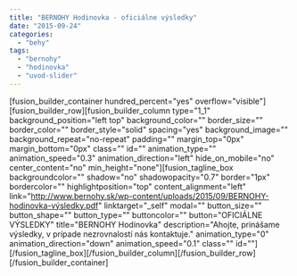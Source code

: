 ```yaml
---
title: "BERNOHY Hodinovka - oficiálne výsledky"
date: "2015-09-24"
categories: 
  - "behy"
tags: 
  - "bernohy"
  - "hodinovka"
  - "uvod-slider"
---
```


\[fusion\_builder\_container hundred\_percent="yes" overflow="visible"\]\[fusion\_builder\_row\]\[fusion\_builder\_column type="1\_1" background\_position="left top" background\_color="" border\_size="" border\_color="" border\_style="solid" spacing="yes" background\_image="" background\_repeat="no-repeat" padding="" margin\_top="0px" margin\_bottom="0px" class="" id="" animation\_type="" animation\_speed="0.3" animation\_direction="left" hide\_on\_mobile="no" center\_content="no" min\_height="none"\]\[fusion\_tagline\_box backgroundcolor="" shadow="no" shadowopacity="0.7" border="1px" bordercolor="" highlightposition="top" content\_alignment="left" link="http://www.bernohy.sk/wp-content/uploads/2015/09/BERNOHY-hodinovka-výsledky.pdf" linktarget="\_self" modal="" button\_size="" button\_shape="" button\_type="" buttoncolor="" button="OFICIÁLNE VÝSLEDKY" title="BERNOHY Hodinovka" description="Ahojte, prinášame výsledky, v prípade nezrovnalostí nás kontaktuje." animation\_type="0" animation\_direction="down" animation\_speed="0.1" class="" id=""\]\[/fusion\_tagline\_box\]\[/fusion\_builder\_column\]\[/fusion\_builder\_row\]\[/fusion\_builder\_container\]
